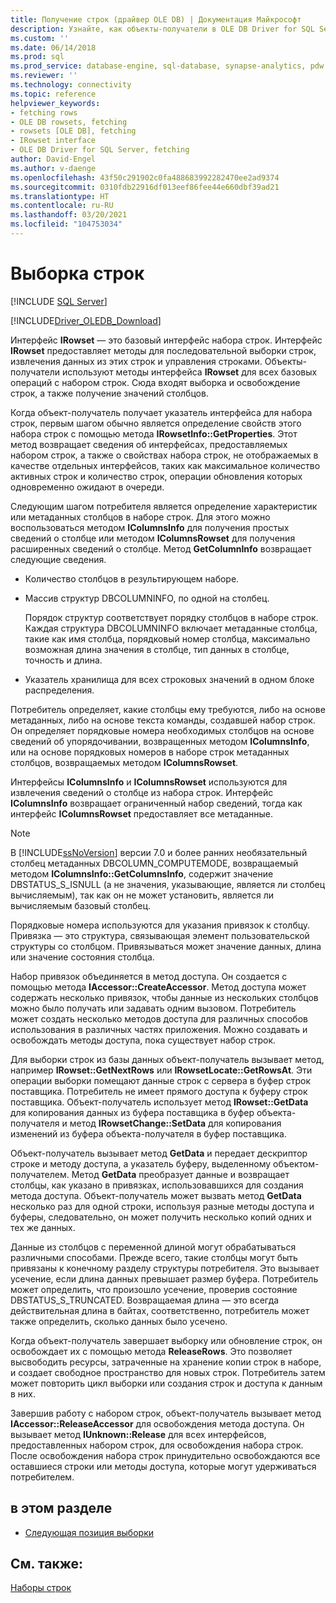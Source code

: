 ```yaml
---
title: Получение строк (драйвер OLE DB) | Документация Майкрософт
description: Узнайте, как объекты-получатели в OLE DB Driver for SQL Server используют интерфейс IRowset для извлечения строк, получения из них данных и управления строками.
ms.custom: ''
ms.date: 06/14/2018
ms.prod: sql
ms.prod_service: database-engine, sql-database, synapse-analytics, pdw
ms.reviewer: ''
ms.technology: connectivity
ms.topic: reference
helpviewer_keywords:
- fetching rows
- OLE DB rowsets, fetching
- rowsets [OLE DB], fetching
- IRowset interface
- OLE DB Driver for SQL Server, fetching
author: David-Engel
ms.author: v-daenge
ms.openlocfilehash: 43f50c291902c0fa488683992282470ee2ad9374
ms.sourcegitcommit: 0310fdb22916df013eef86fee44e660dbf39ad21
ms.translationtype: HT
ms.contentlocale: ru-RU
ms.lasthandoff: 03/20/2021
ms.locfileid: "104753034"
---
```

# <a name="fetching-rows"></a>Выборка строк
[!INCLUDE [SQL Server](../../../includes/applies-to-version/sql-asdb-asdbmi-asa-pdw.md)]

[!INCLUDE[Driver_OLEDB_Download](../../../includes/driver_oledb_download.md)]

  Интерфейс **IRowset** — это базовый интерфейс набора строк. Интерфейс **IRowset** предоставляет методы для последовательной выборки строк, извлечения данных из этих строк и управления строками. Объекты-получатели используют методы интерфейса **IRowset** для всех базовых операций с набором строк. Сюда входят выборка и освобождение строк, а также получение значений столбцов.  
  
 Когда объект-получатель получает указатель интерфейса для набора строк, первым шагом обычно является определение свойств этого набора строк с помощью метода **IRowsetInfo::GetProperties**. Этот метод возвращает сведения об интерфейсах, предоставляемых набором строк, а также о свойствах набора строк, не отображаемых в качестве отдельных интерфейсов, таких как максимальное количество активных строк и количество строк, операции обновления которых одновременно ожидают в очереди.  
  
 Следующим шагом потребителя является определение характеристик или метаданных столбцов в наборе строк. Для этого можно воспользоваться методом **IColumnsInfo** для получения простых сведений о столбце или методом **IColumnsRowset** для получения расширенных сведений о столбце. Метод **GetColumnInfo** возвращает следующие сведения.  
  
-   Количество столбцов в результирующем наборе.  
  
-   Массив структур DBCOLUMNINFO, по одной на столбец.  
  
     Порядок структур соответствует порядку столбцов в наборе строк. Каждая структура DBCOLUMNINFO включает метаданные столбца, такие как имя столбца, порядковый номер столбца, максимально возможная длина значения в столбце, тип данных в столбце, точность и длина.  
  
-   Указатель хранилища для всех строковых значений в одном блоке распределения.  
  
 Потребитель определяет, какие столбцы ему требуются, либо на основе метаданных, либо на основе текста команды, создавшей набор строк. Он определяет порядковые номера необходимых столбцов на основе сведений об упорядочивании, возвращенных методом **IColumnsInfo**, или на основе порядковых номеров в наборе строк метаданных столбцов, возвращаемых методом **IColumnsRowset**.  
  
 Интерфейсы **IColumnsInfo** и **IColumnsRowset** используются для извлечения сведений о столбце из набора строк. Интерфейс **IColumnsInfo** возвращает ограниченный набор сведений, тогда как интерфейс **IColumnsRowset** предоставляет все метаданные.  
  
> [!NOTE]  
>  В [!INCLUDE[ssNoVersion](../../../includes/ssnoversion-md.md)] версии 7.0 и более ранних необязательный столбец метаданных DBCOLUMN_COMPUTEMODE, возвращаемый методом **IColumnsInfo::GetColumnsInfo**, содержит значение DBSTATUS_S_ISNULL (а не значения, указывающие, является ли столбец вычисляемым), так как он не может установить, является ли вычисляемым базовый столбец.  
  
 Порядковые номера используются для указания привязок к столбцу. Привязка — это структура, связывающая элемент пользовательской структуры со столбцом. Привязываться может значение данных, длина или значение состояния столбца.  
  
 Набор привязок объединяется в метод доступа. Он создается с помощью метода **IAccessor::CreateAccessor**. Метод доступа может содержать несколько привязок, чтобы данные из нескольких столбцов можно было получать или задавать одним вызовом. Потребитель может создать несколько методов доступа для различных способов использования в различных частях приложения. Можно создавать и освобождать методы доступа, пока существует набор строк.  
  
 Для выборки строк из базы данных объект-получатель вызывает метод, например **IRowset::GetNextRows** или **IRowsetLocate::GetRowsAt**. Эти операции выборки помещают данные строк с сервера в буфер строк поставщика. Потребитель не имеет прямого доступа к буферу строк поставщика. Объект-получатель использует метод **IRowset::GetData** для копирования данных из буфера поставщика в буфер объекта-получателя и метод **IRowsetChange::SetData** для копирования изменений из буфера объекта-получателя в буфер поставщика.  
  
 Объект-получатель вызывает метод **GetData** и передает дескриптор строке и методу доступа, а указатель буферу, выделенному объектом-получателем. Метод **GetData** преобразует данные и возвращает столбцы, как указано в привязках, использовавшихся для создания метода доступа. Объект-получатель может вызвать метод **GetData** несколько раз для одной строки, используя разные методы доступа и буферы, следовательно, он может получить несколько копий одних и тех же данных.  
  
 Данные из столбцов с переменной длиной могут обрабатываться различными способами. Прежде всего, такие столбцы могут быть привязаны к конечному разделу структуры потребителя. Это вызывает усечение, если длина данных превышает размер буфера. Потребитель может определить, что произошло усечение, проверив состояние DBSTATUS_S_TRUNCATED. Возвращаемая длина — это всегда действительная длина в байтах, соответственно, потребитель может также определить, сколько данных было усечено.  
  
 Когда объект-получатель завершает выборку или обновление строк, он освобождает их с помощью метода **ReleaseRows**. Это позволяет высвободить ресурсы, затраченные на хранение копии строк в наборе, и создает свободное пространство для новых строк. Потребитель затем может повторить цикл выборки или создания строк и доступа к данным в них.  
  
 Завершив работу с набором строк, объект-получатель вызывает метод **IAccessor::ReleaseAccessor** для освобождения метода доступа. Он вызывает метод **IUnknown::Release** для всех интерфейсов, предоставленных набором строк, для освобождения набора строк. После освобождения набора строк принудительно освобождаются все оставшиеся строки или методы доступа, которые могут удерживаться потребителем.  
  
## <a name="in-this-section"></a>в этом разделе  
  
-   [Следующая позиция выборки](../../oledb/ole-db-rowsets/fetching-rows-next-fetch-position.md)  
  
## <a name="see-also"></a>См. также:  
 [Наборы строк](../../oledb/ole-db-rowsets/rowsets.md)  
  
  
